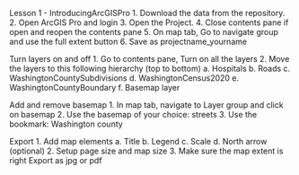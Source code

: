 Lesson 1 - IntroducingArcGISPro
	1. Download the data from the repository.
	2. Open ArcGIS Pro and login
	3. Open the Project.
	4. Close contents pane if open and reopen the contents pane
	5. On map tab, Go to navigate group and use the full extent button
	6. Save as projectname_yourname

Turn layers on and off
	1. Go to contents pane, Turn on all the layers
	2. Move the layers to this following hierarchy (top to bottom)
		a. Hospitals
		b. Roads
		c. WashingtonCountySubdivisions
		d. WashingtonCensus2020
		e. WashingtonCountyBoundary
		f. Basemap layer

Add and remove basemap
	1. In map tab, navigate to Layer group and click on basemap
	2. Use the basemap of your choice: streets
	3. Use the bookmark: Washington county

Export
	1. Add map elements
		a. Title
		b. Legend
		c. Scale
		d. North arrow (optional)
	2. Setup page size and map size
	3. Make sure the map extent is right
Export as jpg or pdf
